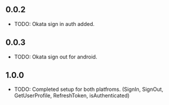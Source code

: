 ## 0.0.2

* TODO: Okata sign in auth added.


## 0.0.3

* TODO: Okata sign out for android.


## 1.0.0

* TODO: Completed setup for both platfroms. (SignIn, SignOut, GetUserProfile, RefreshToken, isAuthenticated)
